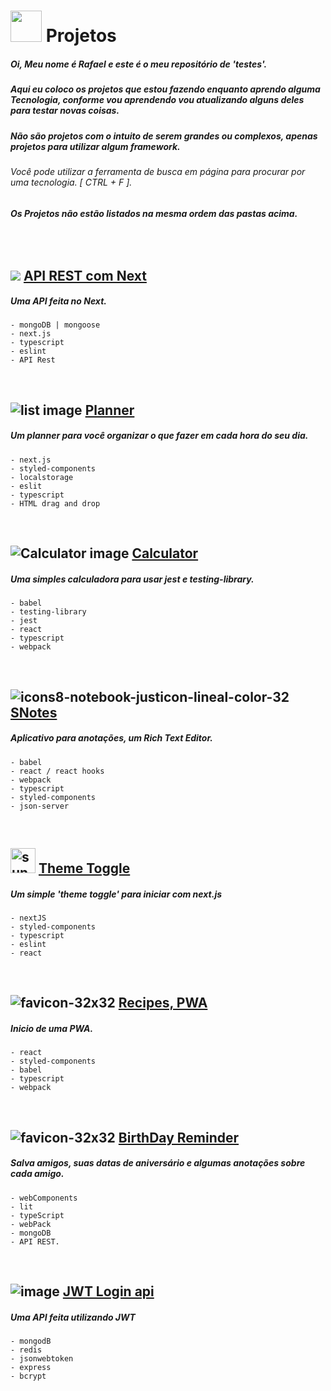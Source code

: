 # <img src="https://cdn-icons-png.flaticon.com/128/1705/1705317.png" width="50px"> Projetos

##### Oi, Meu nome é Rafael e este é o meu repositório de 'testes'. 

##### Aqui eu coloco os projetos que estou fazendo enquanto aprendo alguma Tecnologia, conforme vou aprendendo vou atualizando alguns deles para testar novas coisas.

##### Não são projetos com o intuito de serem grandes ou complexos, apenas projetos para utilizar algum framework.

###### Você pode utilizar a ferramenta de busca em página para procurar por uma tecnologia. [ CTRL + F ].

###### **Os Projetos não estão listados na mesma ordem das pastas acima.**


&nbsp;


## <img src="https://img.icons8.com/dusk/40/000000/api.png"/> [API REST com Next](./08_api_rest_nextjs/)

##### Uma API feita no Next.

    - mongoDB | mongoose
    - next.js   
    - typescript
    - eslint
    - API Rest


&nbsp;


## <img src="https://img.icons8.com/dusk/40/000000/list--v1.png" alt="list image"/> [**Planner**](./06_planner/)

##### **Um planner para você organizar o que fazer em cada hora do seu dia.**

    - next.js
    - styled-components
    - localstorage
    - eslit
    - typescript
    - HTML drag and drop
    

&nbsp;


## <img src="https://img.icons8.com/dusk/40/000000/apple-calculator.png" alt="Calculator image"/> [**Calculator**](./05_calculator/)

##### Uma simples calculadora para usar jest e testing-library.

    - babel
    - testing-library
    - jest
    - react
    - typescript
    - webpack


&nbsp;


## ![icons8-notebook-justicon-lineal-color-32](https://user-images.githubusercontent.com/88716893/166608554-33f3d8fb-1b1a-4414-8fa5-3b2b52dca1f9.png) [**SNotes**](./04_s_notes/)

##### Aplicativo para anotações, um Rich Text Editor.

    - babel
    - react / react hooks
    - webpack
    - typescript
    - styled-components
    - json-server


&nbsp;


## <img src="https://user-images.githubusercontent.com/88716893/170414207-a2be26ac-df99-4456-ad27-d01f1428426a.png" width="40px" alt="sun and moon vector"> [Theme Toggle](https://github.com/Rafael-Cesario/Lab/tree/main/07_theme_toggle_nextjs)

##### **Um simple 'theme toggle' para iniciar com next.js**

    - nextJS
    - styled-components
    - typescript
    - eslint
    - react


&nbsp;


## ![favicon-32x32](https://user-images.githubusercontent.com/88716893/166608701-67e46550-6551-407d-a68f-997ddc4f5204.png) [Recipes, PWA](./03_Recipes_Notebook/)

##### Inicio de uma PWA.

    - react
    - styled-components
    - babel
    - typescript
    - webpack


&nbsp;


## ![favicon-32x32](https://user-images.githubusercontent.com/88716893/166608816-45ad7903-c116-420c-b85e-24a976e177a4.png) [BirthDay Reminder](https://github.com/Rafael-Cesario/Lab/tree/main/02_birthday_reminder)

##### Salva amigos, suas datas de aniversário e algumas anotações sobre cada amigo.

    - webComponents
    - lit
    - typeScript
    - webPack
    - mongoDB
    - API REST.


&nbsp;


## <img src="https://img.icons8.com/bubbles/40/000000/lock-2.png" alt="image"/> [JWT Login api](./01_Authentication_JWT/)

##### Uma API feita utilizando JWT

    - mongodB
    - redis
    - jsonwebtoken
    - express
    - bcrypt

